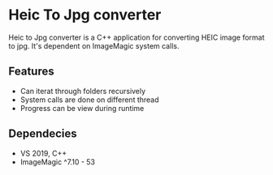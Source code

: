 # Heic To Jpg converter

Heic to Jpg converter is a C++ application for converting HEIC image format to jpg. 
It's dependent on ImageMagic system calls. 

## Features
- Can iterat through folders recursively
- System calls are done on different thread
- Progress can be view during runtime


## Dependecies

- VS 2019, C++
- ImageMagic ^7.10 - 53